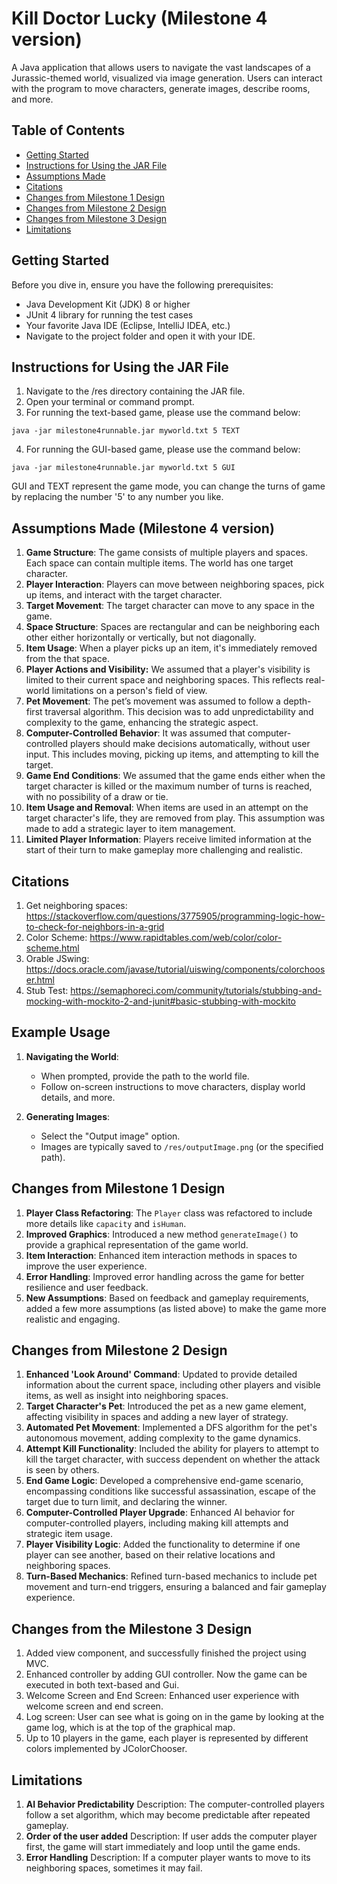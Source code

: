 # Kill Doctor Lucky (Milestone 4 version)

A Java application that allows users to navigate the vast landscapes of a Jurassic-themed world, visualized via image generation. Users can interact with the program to move characters, generate images, describe rooms, and more.
## Table of Contents
- [Getting Started](#getting-started)
- [Instructions for Using the JAR File](#instructions-for-using-the-jar-file)
- [Assumptions Made](#assumptions-made)
- [Citations](#citations)
- [Changes from Milestone 1 Design](#changes-from-milestone-1-design)
- [Changes from Milestone 2 Design](#changes-from-milestone-2-design)
- [Changes from Milestone 3 Design](#changes-from-milestone-3-design)
- [Limitations](#limitations)
  
## Getting Started
Before you dive in, ensure you have the following prerequisites:
- Java Development Kit (JDK) 8 or higher
- JUnit 4 library for running the test cases
- Your favorite Java IDE (Eclipse, IntelliJ IDEA, etc.)
- Navigate to the project folder and open it with your IDE.

## Instructions for Using the JAR File
1. Navigate to the /res directory containing the JAR file.
2. Open your terminal or command prompt.
3. For running the text-based game, please use the command below:
```
java -jar milestone4runnable.jar myworld.txt 5 TEXT
```
4. For running the GUI-based game, please use the command below:
```
java -jar milestone4runnable.jar myworld.txt 5 GUI
```
GUI and TEXT represent the game mode, you can change the turns of game by replacing the number '5' to any number you like.

## Assumptions Made (Milestone 4 version)
1. **Game Structure**: The game consists of multiple players and spaces. Each space can contain multiple items. The world has one target character.
2. **Player Interaction**: Players can move between neighboring spaces, pick up items, and interact with the target character.
3. **Target Movement**: The target character can move to any space in the game.
5. **Space Structure**: Spaces are rectangular and can be neighboring each other either horizontally or vertically, but not diagonally.
6. **Item Usage**: When a player picks up an item, it's immediately removed from the that space.
7. **Player Actions and Visibility:** We assumed that a player's visibility is limited to their current space and neighboring spaces. This reflects real-world limitations on a person's field of view.
8. **Pet Movement**: The pet’s movement was assumed to follow a depth-first traversal algorithm. This decision was to add unpredictability and complexity to the game, enhancing the strategic aspect.
9. **Computer-Controlled Behavior**: It was assumed that computer-controlled players should make decisions automatically, without user input. This includes moving, picking up items, and attempting to kill the target.
10. **Game End Conditions**: We assumed that the game ends either when the target character is killed or the maximum number of turns is reached, with no possibility of a draw or tie.
11. **Item Usage and Removal**: When items are used in an attempt on the target character's life, they are removed from play. This assumption was made to add a strategic layer to item management.
12. **Limited Player Information**: Players receive limited information at the start of their turn to make gameplay more challenging and realistic.

## Citations
1. Get neighboring spaces: https://stackoverflow.com/questions/3775905/programming-logic-how-to-check-for-neighbors-in-a-grid
2. Color Scheme: https://www.rapidtables.com/web/color/color-scheme.html
3. Orable JSwing: https://docs.oracle.com/javase/tutorial/uiswing/components/colorchooser.html
4. Stub Test: https://semaphoreci.com/community/tutorials/stubbing-and-mocking-with-mockito-2-and-junit#basic-stubbing-with-mockito
   
## Example Usage

1. **Navigating the World**:
    - When prompted, provide the path to the world file.
    - Follow on-screen instructions to move characters, display world details, and more.

2. **Generating Images**:
    - Select the "Output image" option.
    - Images are typically saved to `/res/outputImage.png` (or the specified path).


## Changes from Milestone 1 Design
1. **Player Class Refactoring**: The `Player` class was refactored to include more details like `capacity` and `isHuman`.
2. **Improved Graphics**: Introduced a new method `generateImage()` to provide a graphical representation of the game world.
3. **Item Interaction**: Enhanced item interaction methods in spaces to improve the user experience.
4. **Error Handling**: Improved error handling across the game for better resilience and user feedback.
5. **New Assumptions**: Based on feedback and gameplay requirements, added a few more assumptions (as listed above) to make the game more realistic and engaging.

## Changes from Milestone 2 Design
1. **Enhanced 'Look Around' Command**: Updated to provide detailed information about the current space, including other players and visible items, as well as insight into neighboring spaces.
2. **Target Character's Pet**: Introduced the pet as a new game element, affecting visibility in spaces and adding a new layer of strategy.
3. **Automated Pet Movement**: Implemented a DFS algorithm for the pet's autonomous movement, adding complexity to the game dynamics.
4. **Attempt Kill Functionality**: Included the ability for players to attempt to kill the target character, with success dependent on whether the attack is seen by others.
5. **End Game Logic**: Developed a comprehensive end-game scenario, encompassing conditions like successful assassination, escape of the target due to turn limit, and declaring the winner.
6. **Computer-Controlled Player Upgrade**: Enhanced AI behavior for computer-controlled players, including making kill attempts and strategic item usage.
7. **Player Visibility Logic**: Added the functionality to determine if one player can see another, based on their relative locations and neighboring spaces.
8. **Turn-Based Mechanics**: Refined turn-based mechanics to include pet movement and turn-end triggers, ensuring a balanced and fair gameplay experience.

## Changes from the Milestone 3 Design
1. Added view component, and successfully finished the project using MVC.
2. Enhanced controller by adding GUI controller. Now the game can be executed in both text-based and Gui.
3. Welcome Screen and End Screen: Enhanced user experience with welcome screen and end screen.
4. Log screen: User can see what is going on in the game by looking at the game log, which is at the top of the graphical map.
5. Up to 10 players in the game, each player is represented by different colors implemented by JColorChooser.

## Limitations
1. **AI Behavior Predictability**
Description: The computer-controlled players follow a set algorithm, which may become predictable after repeated gameplay. 
2. **Order of the user added**
Description: If user adds the computer player first, the game will start immediately and loop until the game ends.
3. **Error Handling**
Description: If a computer player wants to move to its neighboring spaces, sometimes it may fail. 


